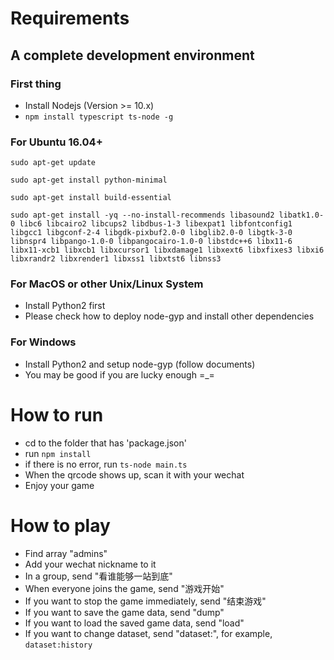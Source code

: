 # Requirements

## A complete development environment
### First thing
- Install Nodejs (Version >= 10.x)
- `npm install typescript ts-node -g`

### For Ubuntu 16.04+
`sudo apt-get update`

`sudo apt-get install python-minimal`

`sudo apt-get install build-essential`

`sudo apt-get install -yq --no-install-recommends libasound2 libatk1.0-0 libc6 libcairo2 libcups2 libdbus-1-3 libexpat1 libfontconfig1 libgcc1 libgconf-2-4 libgdk-pixbuf2.0-0 libglib2.0-0 libgtk-3-0 libnspr4 libpango-1.0-0 libpangocairo-1.0-0 libstdc++6 libx11-6 libx11-xcb1 libxcb1 libxcursor1 libxdamage1 libxext6 libxfixes3 libxi6 libxrandr2 libxrender1 libxss1 libxtst6 libnss3 `

### For MacOS or other Unix/Linux System
- Install Python2 first
- Please check how to deploy node-gyp and install other dependencies

### For Windows
- Install Python2 and setup node-gyp (follow documents)
- You may be good if you are lucky enough =_=

# How to run
- cd to the folder that has 'package.json'
- run `npm install`
- if there is no error, run `ts-node main.ts`
- When the qrcode shows up, scan it with your wechat
- Enjoy your game

# How to play
- Find array "admins"
- Add your wechat nickname to it
- In a group, send "看谁能够一站到底"
- When everyone joins the game, send "游戏开始"
- If you want to stop the game immediately, send "结束游戏"
- If you want to save the game data, send "dump"
- If you want to load the saved game data, send "load"
- If you want to change dataset, send "dataset:<DatasetName>", for example, `dataset:history`